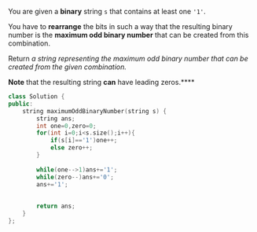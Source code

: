 You are given a **binary** string `s` that contains at least one `'1'`.

You have to **rearrange** the bits in such a way that the resulting binary number is the **maximum odd binary number** that can be created from this combination.

Return _a string representing the maximum odd binary number that can be created from the given combination._

**Note** that the resulting string **can** have leading zeros.****

```cpp
class Solution {
public:
    string maximumOddBinaryNumber(string s) {
        string ans;
        int one=0,zero=0;
        for(int i=0;i<s.size();i++){
            if(s[i]=='1')one++;
            else zero++;
        }
        
        while(one-->1)ans+='1';
        while(zero--)ans+='0';
        ans+='1';
        
        
        return ans;
    }
};
```